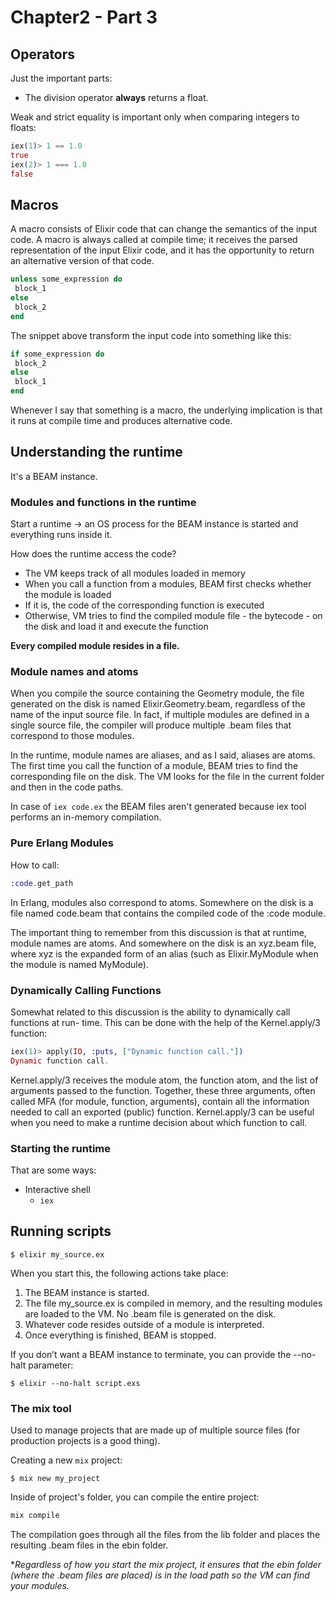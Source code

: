 # Chapter2 - Part 3

## Operators

Just the important parts:

- The division operator **always** returns a float. 

Weak and strict equality is important only when comparing integers to floats:

```elixir
iex(1)> 1 == 1.0
true
iex(2)> 1 === 1.0
false
```

## Macros

A macro consists of Elixir code that can change the semantics of the input code. A
macro is always called at compile time; it receives the parsed representation of the
input Elixir code, and it has the opportunity to return an alternative version of
that code.

```elixir
unless some_expression do
 block_1
else
 block_2
end
```

The snippet above  transform the input code into something like this:

```elixir
if some_expression do
 block_2
else
 block_1
end
```

Whenever I say that something is a macro, the underlying implication is that it runs
at compile time and produces alternative code.

## Understanding the runtime

It's a BEAM instance.

### Modules and functions in the runtime

Start a runtime -> an OS process for the BEAM instance is started and everything
runs inside it.

How does the runtime access the code?

- The VM keeps track of all modules loaded in memory
- When you call a function from a modules, BEAM first checks whether the module is
  loaded
- If it is, the code of the corresponding function is executed
- Otherwise, VM tries to find the compiled module file - the bytecode - on the disk
  and load it and execute the function

**Every compiled module resides in a file.**

### Module names and atoms

When you compile the source containing the Geometry module, the file generated on
the disk is named Elixir.Geometry.beam, regardless of the name of the input source
file. In fact, if multiple modules are defined in a single source file, the
compiler will produce multiple .beam files that correspond to those modules.

In the runtime, module names are aliases, and as I said, aliases are atoms. The 
first time you call the function of a module, BEAM tries to find the corresponding 
file on the disk. The VM looks for the file in the current folder and then in the 
code paths.

In case of `iex code.ex` the BEAM files aren't generated because iex tool performs
an in-memory compilation.

### Pure Erlang Modules

How to call:

```elixir
:code.get_path
```

In Erlang, modules also correspond to atoms. Somewhere on the disk is a file named
code.beam that contains the compiled code of the :code module.

The important thing to remember from this discussion is that at runtime, module
names are atoms. And somewhere on the disk is an xyz.beam file, where xyz is the
expanded form of an alias (such as Elixir.MyModule when the module is named
MyModule).

### Dynamically Calling Functions

Somewhat related to this discussion is the ability to dynamically call functions
at run- time. This can be done with the help of the Kernel.apply/3 function:

```elixir
iex(1)> apply(IO, :puts, ["Dynamic function call."])
Dynamic function call.

```

Kernel.apply/3 receives the module atom, the function atom, and the list of 
arguments passed to the function. Together, these three arguments, often called MFA
(for module, function, arguments), contain all the information needed to call an 
exported (public) function. Kernel.apply/3 can be useful when you need to make a 
runtime decision about which function to call.

### Starting the runtime

That are some ways:

- Interactive shell
  - `iex`

## Running scripts

```shell
$ elixir my_source.ex
```

When you start this, the following actions take place:

1. The BEAM instance is started.
2. The file my_source.ex is compiled in memory, and the resulting modules are
   loaded to the VM. No .beam file is generated on the disk.
3. Whatever code resides outside of a module is interpreted.
4. Once everything is finished, BEAM is stopped.

If you don’t want a BEAM instance to terminate, you can provide the --no-halt
parameter:

```shell
$ elixir --no-halt script.exs
```

### The mix tool

Used to manage projects that are made up of multiple source files (for production
projects is a good thing).

Creating a new `mix` project: 

```shell
$ mix new my_project
```

Inside of project's folder, you can compile the entire project:

```bash
mix compile 
```

The compilation goes through all the files from the lib folder and places the
resulting .beam files in the ebin folder.

**Regardless of how you start the mix project, it ensures that the ebin folder
(where the .beam files are placed) is in the load path so the VM can find your
modules.*




















